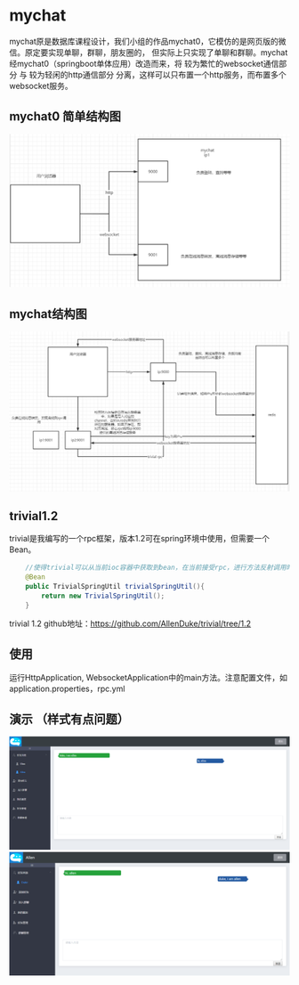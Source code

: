 # mychat
mychat原是数据库课程设计，我们小组的作品mychat0，它模仿的是网页版的微信。原定要实现单聊，群聊，朋友圈的，
但实际上只实现了单聊和群聊。mychat经mychat0（springboot单体应用）改造而来，将 较为繁忙的websocket通信部分 
与 较为轻闲的http通信部分 分离，这样可以只布置一个http服务，而布置多个websocket服务。

## mychat0 简单结构图
![mychat0](./images/mychat0.PNG)

## mychat结构图
![mychat](./images/mychat.PNG)

## trivial1.2
trivial是我编写的一个rpc框架，版本1.2可在spring环境中使用，但需要一个Bean。
```java
    //使得trivial可以从当前ioc容器中获取到bean，在当前接受rpc，进行方法反射调用时用到
    @Bean
    public TrivialSpringUtil trivialSpringUtil(){
        return new TrivialSpringUtil();
    }
```
trivial 1.2 github地址：https://github.com/AllenDuke/trivial/tree/1.2

## 使用
运行HttpApplication, WebsocketApplication中的main方法。注意配置文件，如application.properties，rpc.yml

## 演示 （样式有点问题）
![duke](./images/duke.PNG)
![allen](./images/allen.PNG)

